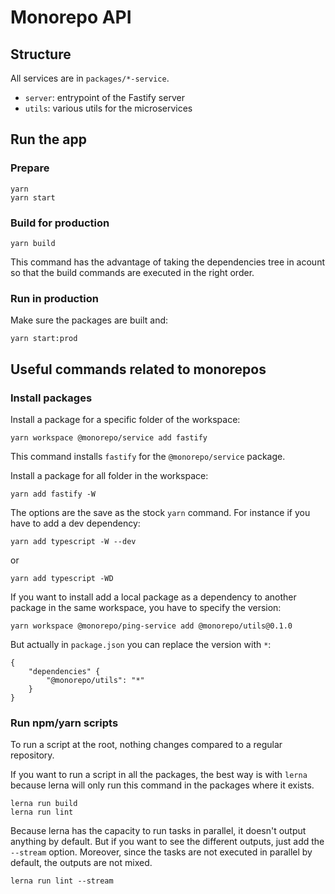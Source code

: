 # Monorepo API

## Structure

All services are in `packages/*-service`.

- `server`: entrypoint of the Fastify server
- `utils`: various utils for the microservices

## Run the app

### Prepare

    yarn
    yarn start

### Build for production

    yarn build

This command has the advantage of taking the dependencies tree
in acount so that the build commands are executed in the right order.

### Run in production

Make sure the packages are built and:

    yarn start:prod

## Useful commands related to monorepos

### Install packages

Install a package for a specific folder of the workspace:

    yarn workspace @monorepo/service add fastify

This command installs `fastify` for the `@monorepo/service` package.

Install a package for all folder in the workspace:

    yarn add fastify -W

The options are the save as the stock `yarn` command.
For instance if you have to add a dev dependency:

    yarn add typescript -W --dev

or

    yarn add typescript -WD

If you want to install add a local package as a dependency
to another package in the same workspace, you have to
specify the version:

    yarn workspace @monorepo/ping-service add @monorepo/utils@0.1.0

But actually in `package.json` you can replace the version with `*`:

```
{
    "dependencies" {
        "@monorepo/utils": "*"
    }
}
```

### Run npm/yarn scripts

To run a script at the root, nothing changes compared to a regular repository.

If you want to run a script in all the packages, the best way is with `lerna` because lerna will only run this command in the packages where it exists.

    lerna run build
    lerna run lint

Because lerna has the capacity to run tasks in parallel, it doesn't output anything by default. But if you want to see the
different outputs, just add the `--stream` option. Moreover, since
the tasks are not executed in parallel by default, the outputs
are not mixed.

    lerna run lint --stream
